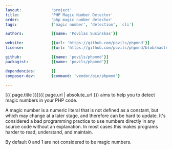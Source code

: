 ```yaml
---
layout:             'project'
title:              'PHP Magic Number Detector'
order:              'php magic number detector'
tags:               ['magic number', 'detection', 'cli']

authors:            [{name: 'Povilas Susinskas'}]

website:            [{url: 'https://github.com/povils/phpmnd'}]
license:            [{url: 'https://github.com/povils/phpmnd/blob/master/LICENSE', label: 'MIT license'}]

github:             [{name: 'povils/phpmnd'}]
packagist:          [{name: 'povils/phpmnd'}]

dependencies:       []
composer-dev:       {command: 'vendor/bin/phpmnd'}

---
```


[{{ page.title }}]({{ page.url | absolute_url }}) aims to help you to detect magic numbers in your PHP code.
 
<!--more--> 

A magic number is a numeric literal that is not defined as a constant,
but which may change at a later stage, and therefore can be hard to update.
It's considered a bad programming practice to use numbers directly in any source code without an explanation.
In most cases this makes programs harder to read, understand, and maintain.

By default 0 and 1 are not considered to be magic numbers.
